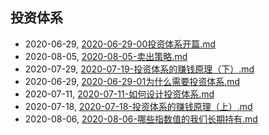 ## 投资体系
* 2020-06-29, [2020-06-29-00投资体系开篇.md](../posts/2020-06-29-00投资体系开篇.md)
* 2020-08-05, [2020-08-05-卖出策略.md](../posts/2020-08-05-卖出策略.md)
* 2020-07-29, [2020-07-19-投资体系的赚钱原理（下）.md](../posts/2020-07-19-投资体系的赚钱原理（下）.md)
* 2020-06-29, [2020-06-29-01为什么需要投资体系.md](../posts/2020-06-29-01为什么需要投资体系.md)
* 2020-07-11, [2020-07-11-如何设计投资体系.md](../posts/2020-07-11-如何设计投资体系.md)
* 2020-07-18, [2020-07-18-投资体系的赚钱原理（上）.md](../posts/2020-07-18-投资体系的赚钱原理（上）.md)
* 2020-08-06, [2020-08-06-哪些指数值的我们长期持有.md](../posts/2020-08-06-哪些指数值的我们长期持有.md)